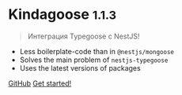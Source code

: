 # Kindagoose <small>1.1.3</small>

> Интеграция Typegoose c NestJS!

- Less boilerplate-code than in `@nestjs/mongoose`
- Solves the main problem of `nestjs-typegoose`
- Uses the latest versions of packages

[GitHub](https://github.com/docsifyjs/docsify/)
[Get started!]()
